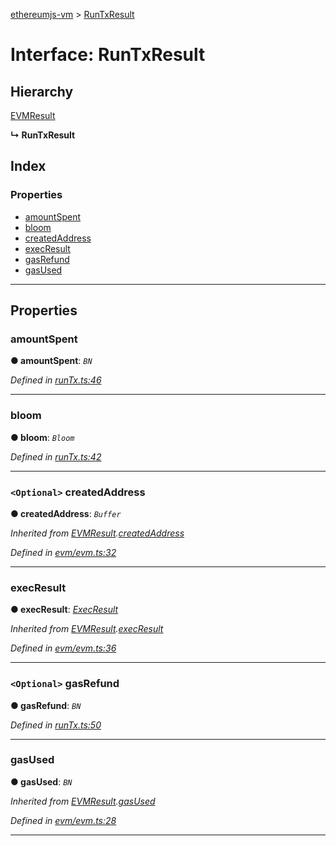 [ethereumjs-vm](../README.md) > [RunTxResult](../interfaces/runtxresult.md)

# Interface: RunTxResult

## Hierarchy

 [EVMResult](evmresult.md)

**↳ RunTxResult**

## Index

### Properties

* [amountSpent](runtxresult.md#amountspent)
* [bloom](runtxresult.md#bloom)
* [createdAddress](runtxresult.md#createdaddress)
* [execResult](runtxresult.md#execresult)
* [gasRefund](runtxresult.md#gasrefund)
* [gasUsed](runtxresult.md#gasused)

---

## Properties

<a id="amountspent"></a>

###  amountSpent

**● amountSpent**: *`BN`*

*Defined in [runTx.ts:46](https://github.com/ethereumjs/ethereumjs-vm/blob/c389bbb/lib/runTx.ts#L46)*

___
<a id="bloom"></a>

###  bloom

**● bloom**: *`Bloom`*

*Defined in [runTx.ts:42](https://github.com/ethereumjs/ethereumjs-vm/blob/c389bbb/lib/runTx.ts#L42)*

___
<a id="createdaddress"></a>

### `<Optional>` createdAddress

**● createdAddress**: *`Buffer`*

*Inherited from [EVMResult](evmresult.md).[createdAddress](evmresult.md#createdaddress)*

*Defined in [evm/evm.ts:32](https://github.com/ethereumjs/ethereumjs-vm/blob/c389bbb/lib/evm/evm.ts#L32)*

___
<a id="execresult"></a>

###  execResult

**● execResult**: *[ExecResult](execresult.md)*

*Inherited from [EVMResult](evmresult.md).[execResult](evmresult.md#execresult)*

*Defined in [evm/evm.ts:36](https://github.com/ethereumjs/ethereumjs-vm/blob/c389bbb/lib/evm/evm.ts#L36)*

___
<a id="gasrefund"></a>

### `<Optional>` gasRefund

**● gasRefund**: *`BN`*

*Defined in [runTx.ts:50](https://github.com/ethereumjs/ethereumjs-vm/blob/c389bbb/lib/runTx.ts#L50)*

___
<a id="gasused"></a>

###  gasUsed

**● gasUsed**: *`BN`*

*Inherited from [EVMResult](evmresult.md).[gasUsed](evmresult.md#gasused)*

*Defined in [evm/evm.ts:28](https://github.com/ethereumjs/ethereumjs-vm/blob/c389bbb/lib/evm/evm.ts#L28)*

___

